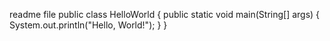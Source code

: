 readme file
public class HelloWorld {
    public static void main(String[] args) {
        System.out.println("Hello, World!"); 
    }
}
